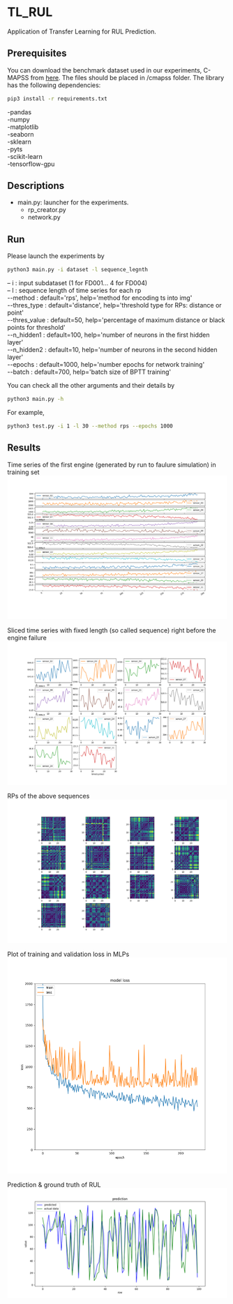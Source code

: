 # TL_RUL
Application of Transfer Learning for RUL Prediction.

## Prerequisites
You can download the benchmark dataset used in our experiments, C-MAPSS from [here](https://drive.google.com/drive/folders/1xHLtx9laqSTO_8LOFCdOBEkouMpbkAFM?usp=sharing).
The files should be placed in /cmapss folder.
The library has the following dependencies:
```bash
pip3 install -r requirements.txt
```
-pandas <br/>
-numpy <br/>
-matplotlib <br/>
-seaborn <br/>
-sklearn <br/>
-pyts <br/>
-scikit-learn <br/>
-tensorflow-gpu <br/>


## Descriptions
- main.py: launcher for the experiments.
  - rp_creator.py
  - network.py

## Run
Please launch the experiments by 
```bash
python3 main.py -i dataset -l sequence_legnth 
```

&ndash;  i : input subdataset (1 for FD001... 4 for FD004) <br/>
&ndash;  l : sequence length of time series for each rp <br/>
--method : default='rps', help='method for encoding ts into img' <br/>
--thres_type : default='distance', help='threshold type for RPs: distance or point' <br/>
--thres_value : default=50, help='percentage of maximum distance or black points for threshold' <br/>
--n_hidden1 : default=100, help='number of neurons in the first hidden layer' <br/>
--n_hidden2 : default=10, help='number of neurons in the second hidden layer' <br/>
--epochs : default=1000, help='number epochs for network training' <br/>
--batch : default=700, help='batch size of BPTT training' <br/>

You can check all the other arguments and their details by
```bash
python3 main.py -h
```

For example,
```bash
python3 test.py -i 1 -l 30 --method rps --epochs 1000
```

 

## Results
Time series of the first engine (generated by run to faulure simulation) in training set
![](/figures/r2f_ts.png)

Sliced time series with fixed length (so called sequence) right before the engine failure
![](/figures/sequences.png)

RPs of the above sequences
![](/figures/rps.png)

Plot of training and validation loss in MLPs
![](/figures/loss.png)

Prediction & ground truth of RUL
![](/figures/results.png)

